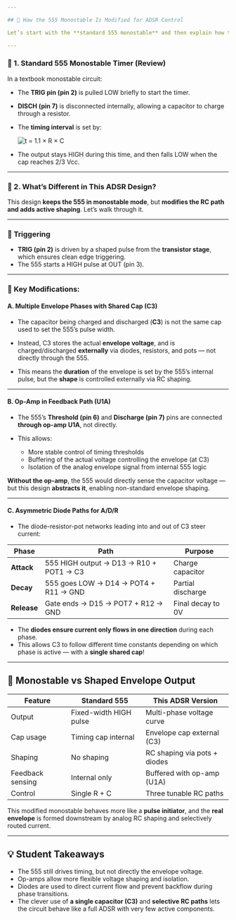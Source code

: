 ```yaml
---

## 🧩 How the 555 Monostable Is Modified for ADSR Control

Let’s start with the **standard 555 monostable** and then explain how this circuit transforms it into a time-variable ADSR generator.

---
```


### 🧪 1. Standard 555 Monostable Timer (Review)

In a textbook monostable circuit:

- The **TRIG pin (pin 2)** is pulled LOW briefly to start the timer.
- **DISCH (pin 7)** is disconnected internally, allowing a capacitor to charge through a resistor.
- The **timing interval** is set by:

  ![t = 1.1 × R × C](https://latex.codecogs.com/png.image?\dpi{120}&space;t_{pulse}&space;=&space;1.1&space;\times&space;R&space;\times&space;C)

- The output stays HIGH during this time, and then falls LOW when the cap reaches 2/3 Vcc.

---

### 🔄 2. What’s Different in This ADSR Design?

This design **keeps the 555 in monostable mode**, but **modifies the RC path and adds active shaping**. Let’s walk through it.

---

### 🔌 Triggering

- **TRIG (pin 2)** is driven by a shaped pulse from the **transistor stage**, which ensures clean edge triggering.
- The 555 starts a HIGH pulse at OUT (pin 3).

---

### 🧠 Key Modifications:

#### A. **Multiple Envelope Phases with Shared Cap (C3)**

- The capacitor being charged and discharged (**C3**) is not the same cap used to set the 555’s pulse width.
- Instead, C3 stores the actual **envelope voltage**, and is charged/discharged **externally** via diodes, resistors, and pots — not directly through the 555.

- This means the **duration** of the envelope is set by the 555’s internal pulse, but the **shape** is controlled externally via RC shaping.

---

#### B. **Op-Amp in Feedback Path (U1A)**

- The 555’s **Threshold (pin 6)** and **Discharge (pin 7)** pins are connected **through op-amp U1A**, not directly.
- This allows:

  - More stable control of timing thresholds
  - Buffering of the actual voltage controlling the envelope (at C3)
  - Isolation of the analog envelope signal from internal 555 logic

**Without the op-amp**, the 555 would directly sense the capacitor voltage — but this design **abstracts it**, enabling non-standard envelope shaping.

---

#### C. **Asymmetric Diode Paths for A/D/R**

- The diode-resistor-pot networks leading into and out of C3 steer current:

| Phase    | Path                                       | Purpose                      |
|----------|--------------------------------------------|------------------------------|
| **Attack** | 555 HIGH output → D13 → R10 + POT1 → C3    | Charge capacitor             |
| **Decay**  | 555 goes LOW → D14 → POT4 + R11 → GND     | Partial discharge            |
| **Release**| Gate ends → D15 → POT7 + R12 → GND        | Final decay to 0V            |

- The **diodes ensure current only flows in one direction** during each phase.
- This allows C3 to follow different time constants depending on which phase is active — with a **single shared cap**!

---

## 🔄 Monostable vs Shaped Envelope Output

| Feature            | Standard 555         | This ADSR Version                |
|--------------------|----------------------|----------------------------------|
| Output             | Fixed-width HIGH pulse | Multi-phase voltage curve        |
| Cap usage          | Timing cap internal  | Envelope cap external (C3)       |
| Shaping            | No shaping           | RC shaping via pots + diodes     |
| Feedback sensing   | Internal only        | Buffered with op-amp (U1A)       |
| Control            | Single R + C         | Three tunable RC paths           |

This modified monostable behaves more like a **pulse initiator**, and the **real envelope** is formed downstream by analog RC shaping and selectively routed current.

---

## 💡 Student Takeaways

- The 555 still drives timing, but not directly the envelope voltage.
- Op-amps allow more flexible voltage shaping and isolation.
- Diodes are used to direct current flow and prevent backflow during phase transitions.
- The clever use of **a single capacitor (C3)** and **selective RC paths** lets the circuit behave like a full ADSR with very few active components.


